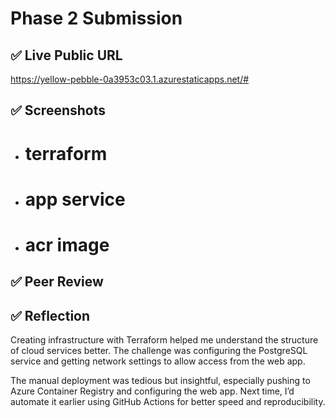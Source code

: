 # Phase 2 Submission

## ✅ Live Public URL
https://yellow-pebble-0a3953c03.1.azurestaticapps.net/#

## ✅ Screenshots
- # terraform
- # app service
- # acr image

## ✅ Peer Review


## ✅ Reflection
Creating infrastructure with Terraform helped me understand the structure of cloud services better. The challenge was configuring the PostgreSQL service and getting network settings to allow access from the web app.

The manual deployment was tedious but insightful, especially pushing to Azure Container Registry and configuring the web app. Next time, I’d automate it earlier using GitHub Actions for better speed and reproducibility.
